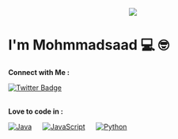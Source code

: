 <p align = "center">
  <img src = "https://user-images.githubusercontent.com/83002941/148117040-84437838-284d-4711-bd8d-860306dc29ee.gif">
</p>

# I'm Mohmmadsaad 💻 🤓

<b>Connect with Me : </b>

[![Twitter Badge](https://img.shields.io/badge/Twitter-1DA1F2?style=for-the-badge&logo=twitter&logoColor=white)](https://www.twitter.com/codelust) &emsp;
<br><br>

<b>Love to code in : </b>

[![Java](https://img.shields.io/badge/Java-ED8B00?style=for-the-badge&logo=java&logoColor=white)](https://www.w3schools.com/java/) &emsp;
[![JavaScript](https://img.shields.io/badge/JavaScript-323330?style=for-the-badge&logo=javascript&logoColor=F7DF1E)](https://www.w3schools.com/js/) &emsp;
[![Python](https://img.shields.io/badge/Python-FFD43B?style=for-the-badge&logo=python&logoColor=blue)](https://www.learn-c.org/) &emsp;
<br><br>
